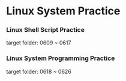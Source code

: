 # Linux System Practice
### Linux Shell Script Practice
target folder: 0609 ~ 0617

### Linux System Programming Practice
target folder: 0618 ~ 0626